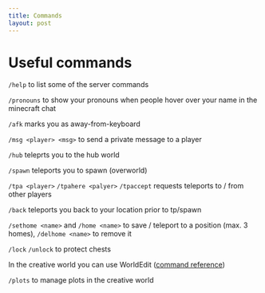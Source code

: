 ```yaml
---
title: Commands
layout: post
---
```

# Useful commands

`/help` to list some of the server commands

`/pronouns` to show your pronouns when people hover over your name in the minecraft chat

`/afk` marks you as away-from-keyboard

`/msg <player> <msg>` to send a private message to a player

`/hub` teleprts you to the hub world

`/spawn` teleports you to spawn (overworld)

`/tpa <player>` `/tpahere <palyer>` `/tpaccept` requests teleports to / from other players

`/back` teleports you back to your location prior to tp/spawn

`/sethome <name>` and `/home <name>` to save / teleport to a position (max. 3 homes), `/delhome <name>` to remove it

`/lock` `/unlock` to protect chests

In the creative world you can use WorldEdit ([command reference](https://wiki.intellectualsites.com/FastAsyncWorldEdit/Commands))

`/plots` to manage plots in the creative world
